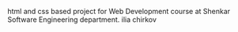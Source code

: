 html and css based project for Web Development course at Shenkar Software Engineering department.
ilia chirkov
